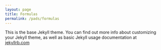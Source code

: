 ```yaml
---
layout: page
title: Formulas
permalink: /pads/formulas
---
```


This is the base Jekyll theme. You can find out more info about customizing your Jekyll theme, as well as basic Jekyll usage documentation at [jekyllrb.com](https://jekyllrb.com/)

